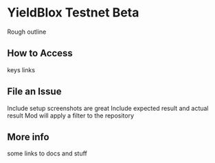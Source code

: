 # YieldBlox Testnet Beta

Rough outline
## How to Access
keys
links

## File an Issue
Include setup
screenshots are great
Include expected result and actual result
Mod will apply a filter to the repository

## More info
some links to docs and stuff
